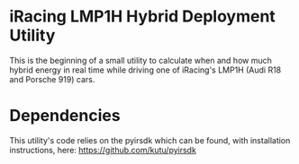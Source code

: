 # iRacing LMP1H Hybrid Deployment Utility
This is the beginning of a small utility to calculate when and how much hybrid energy in real time while driving one of iRacing's LMP1H (Audi R18 and Porsche 919) cars.

# Dependencies
This utility's code relies on the pyirsdk which can be found, with installation instructions, here: https://github.com/kutu/pyirsdk
